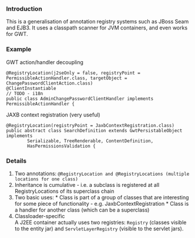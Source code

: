 ### Introduction ###

This is a generalisation of annotation registry systems such as JBoss Seam and EJB3. It uses a classpath scanner for JVM containers, and even works for GWT.

### Example ###

GWT action/handler decoupling
```
@RegistryLocation(j2seOnly = false, registryPoint = PermissibleActionHandler.class, targetObject = ChangePasswordClientAction.class)
@ClientInstantiable
// TODO - i18n
public class AdminChangePasswordClientHandler implements PermissibleActionHandler {
```

JAXB context registration (very useful)
```
@RegistryLocation(registryPoint = JaxbContextRegistration.class)
public abstract class SearchDefinition extends GwtPersistableObject implements
		Serializable, TreeRenderable, ContentDefinition,
		HasPermissionsValidation {
```

### Details ###
  1. Two annotations: `@RegistryLocation and @RegistryLocations (multiple locations for one class)`
  1. Inheritance is cumulative - i.e. a subclass is registered at all RegistryLocations of its superclass chain
  1. Two basic uses:
    * Class is part of a group of classes that are interesting for some piece of  functionality - e.g. JaxbContextRegistration
    * Class is a handler for another class (which can be a superclass)
  1. Classloader-specific <br>A J2EE container actually uses two registries: <code>Registry</code> (classes visible to the entity jar) and <code>ServletLayerRegistry</code> (visible to the servlet jars).
